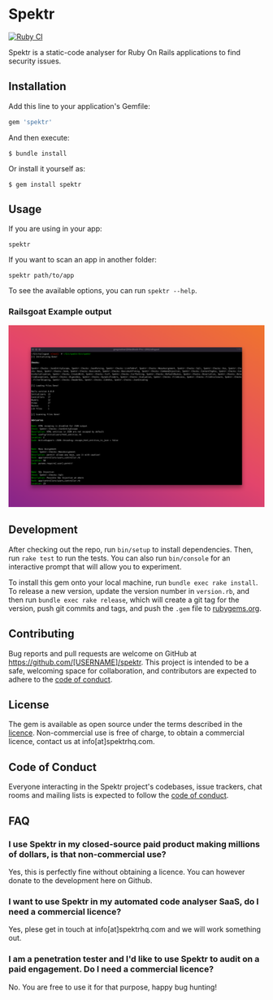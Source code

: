 # Spektr

[![Ruby CI](https://github.com/gregmolnar/spektr/actions/workflows/ci.yaml/badge.svg?branch=master)](https://github.com/gregmolnar/spektr/actions/workflows/ci.yaml)

Spektr is a static-code analyser for Ruby On Rails applications to find security issues.

## Installation

Add this line to your application's Gemfile:

```ruby
gem 'spektr'
```

And then execute:

    $ bundle install

Or install it yourself as:

    $ gem install spektr

## Usage

If you are using in your app:

```
spektr
```

If you want to scan an app in another folder:

```
spektr path/to/app
```

To see the available options, you can run `spektr --help`.


### Railsgoat Example output

![Railgoat example](https://github.com/gregmolnar/spektr/blob/master/railsgoat-example.png)


## Development

After checking out the repo, run `bin/setup` to install dependencies. Then, run `rake test` to run the tests. You can also run `bin/console` for an interactive prompt that will allow you to experiment.

To install this gem onto your local machine, run `bundle exec rake install`. To release a new version, update the version number in `version.rb`, and then run `bundle exec rake release`, which will create a git tag for the version, push git commits and tags, and push the `.gem` file to [rubygems.org](https://rubygems.org).

## Contributing

Bug reports and pull requests are welcome on GitHub at https://github.com/[USERNAME]/spektr. This project is intended to be a safe, welcoming space for collaboration, and contributors are expected to adhere to the [code of conduct](https://github.com/gregmolnar/spektr/blob/master/CODE_OF_CONDUCT.md).


## License

The gem is available as open source under the terms described in the [licence](https://github.com/gregmolnar/spektr/blob/master/licence.txt). Non-commercial use is free of charge, to obtain a commercial licence, contact us at info[at]spektrhq.com.


## Code of Conduct

Everyone interacting in the Spektr project's codebases, issue trackers, chat rooms and mailing lists is expected to follow the [code of conduct](https://github.com/gregmolnar/spektr/blob/master/CODE_OF_CONDUCT.md).

## FAQ

### I use Spektr in my closed-source paid product making millions of dollars, is that non-commercial use?

Yes, this is perfectly fine without obtaining a licence. You can however donate to the development here on Github.

### I want to use Spektr in my automated code analyser SaaS, do I need a commercial licence?

Yes, plese get in touch at info[at]spektrhq.com and we will work something out.

### I am a penetration tester and I'd like to use Spektr to audit on a paid engagement. Do I need a commercial licence?

No. You are free to use it for that purpose, happy bug hunting!
